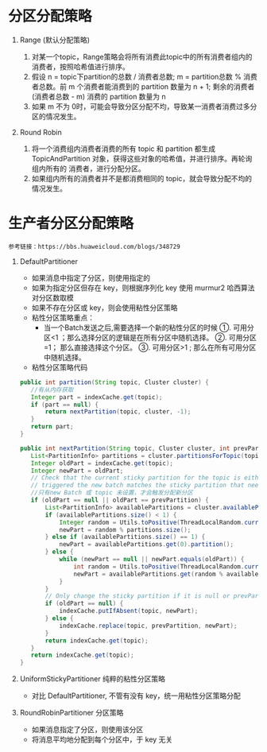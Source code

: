 # 分区分配策略
1. Range (默认分配策略)
    1. 对某一个topic，Range策略会将所有消费此topic中的所有消费者组内的消费者，按照哈希值进行排序。
    2. 假设 n = topic下partition的总数 / 消费者总数; m = partition总数 % 消费者总数。前 m 个消费者能消费到的 partition 数量为 n + 1;
    剩余的消费者 (消费者总数 - m) 消费的 partition 数量为 n 
    3. 如果 m 不为 0时，可能会导致分区分配不均，导致某一消费者消费过多分区的情况发生。

2. Round Robin
    1. 将一个消费组内消费者消费的所有 topic 和 partition 都生成TopicAndPartition 对象，获得这些对象的哈希值，并进行排序。再轮询组内所有的
    消费者，进行分配分区。
    2. 如果组内所有的消费者并不是都消费相同的 topic，就会导致分配不均的情况发生。
    

# 生产者分区分配策略
```text
参考链接：https://bbs.huaweicloud.com/blogs/348729
```

1. DefaultPartitioner
    - 如果消息中指定了分区，则使用指定的
    - 如果为指定分区但存在 key，则根据序列化 key 使用 murmur2 哈西算法对分区数取模
    - 如果不存在分区或 key，则会使用粘性分区策略
    - 粘性分区策略重点：
      - 当一个Batch发送之后,需要选择一个新的粘性分区的时候
        ①. 可用分区<1 ；那么选择分区的逻辑是在所有分区中随机选择。
        ②. 可用分区=1； 那么直接选择这个分区。
        ③. 可用分区>1 ; 那么在所有可用分区中随机选择。
    - 粘性分区策略代码
    ```JAVA
   public int partition(String topic, Cluster cluster) {
       //有从内存获取
       Integer part = indexCache.get(topic);
       if (part == null) {
           return nextPartition(topic, cluster, -1);
       }
       return part;
   }
   
   public int nextPartition(String topic, Cluster cluster, int prevPartition) {
       List<PartitionInfo> partitions = cluster.partitionsForTopic(topic);
       Integer oldPart = indexCache.get(topic);
       Integer newPart = oldPart;
       // Check that the current sticky partition for the topic is either not set or that the partition that 
       // triggered the new batch matches the sticky partition that needs to be changed.
       //只有new Batch 或 topic 未设置，才会触发分配新分区
       if (oldPart == null || oldPart == prevPartition) {
           List<PartitionInfo> availablePartitions = cluster.availablePartitionsForTopic(topic);
           if (availablePartitions.size() < 1) {
               Integer random = Utils.toPositive(ThreadLocalRandom.current().nextInt());
               newPart = random % partitions.size();
           } else if (availablePartitions.size() == 1) {
               newPart = availablePartitions.get(0).partition();
           } else {
               while (newPart == null || newPart.equals(oldPart)) {
                   int random = Utils.toPositive(ThreadLocalRandom.current().nextInt());
                   newPart = availablePartitions.get(random % availablePartitions.size()).partition();
               }
           }
           // Only change the sticky partition if it is null or prevPartition matches the current sticky partition.
           if (oldPart == null) {
               indexCache.putIfAbsent(topic, newPart);
           } else {
               indexCache.replace(topic, prevPartition, newPart);
           }
           return indexCache.get(topic);
       }
       return indexCache.get(topic);
   }
    ```
    
2. UniformStickyPartitioner 纯粹的粘性分区策略
    - 对比 DefaultPartitioner, 不管有没有 key，统一用粘性分区策略分配

3. RoundRobinPartitioner 分区策略
   - 如果消息指定了分区，则使用该分区
   - 将消息平均地分配到每个分区中，于 key 无关